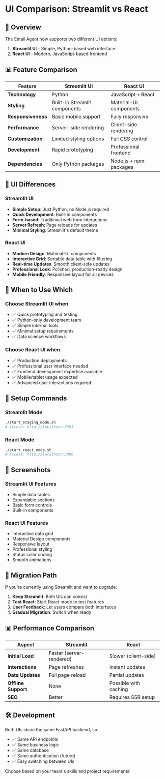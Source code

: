 # UI Comparison: Streamlit vs React

## 🎯 Overview

The Email Agent now supports two different UI options:

1. **Streamlit UI** - Simple, Python-based web interface
2. **React UI** - Modern, JavaScript-based frontend

## 📊 Feature Comparison

| Feature | Streamlit UI | React UI |
|---------|-------------|----------|
| **Technology** | Python | JavaScript + React |
| **Styling** | Built-in Streamlit components | Material-UI components |
| **Responsiveness** | Basic mobile support | Fully responsive |
| **Performance** | Server-side rendering | Client-side rendering |
| **Customization** | Limited styling options | Full CSS control |
| **Development** | Rapid prototyping | Professional frontend |
| **Dependencies** | Only Python packages | Node.js + npm packages |

## 🎨 UI Differences

### Streamlit UI

- **Simple Setup**: Just Python, no Node.js required
- **Quick Development**: Built-in components
- **Form-based**: Traditional web form interactions
- **Server Refresh**: Page reloads for updates
- **Minimal Styling**: Streamlit's default theme

### React UI

- **Modern Design**: Material-UI components
- **Interactive Grid**: Sortable data table with filtering
- **Real-time Updates**: Smooth client-side updates
- **Professional Look**: Polished, production-ready design
- **Mobile Friendly**: Responsive layout for all devices

## 🚀 When to Use Which

### Choose Streamlit UI when

- ✅ Quick prototyping and testing
- ✅ Python-only development team
- ✅ Simple internal tools
- ✅ Minimal setup requirements
- ✅ Data science workflows

### Choose React UI when

- ✅ Production deployments
- ✅ Professional user interface needed
- ✅ Frontend development expertise available
- ✅ Mobile/tablet usage expected
- ✅ Advanced user interactions required

## 🔧 Setup Commands

### Streamlit Mode

```bash
./start_staging_mode.sh
# Access: http://localhost:8501
```

### React Mode  

```bash
./start_react_mode.sh
# Access: http://localhost:3000
```

## 📱 Screenshots

### Streamlit UI Features

- Simple data tables
- Expandable sections
- Basic form controls
- Built-in components

### React UI Features

- Interactive data grid
- Material Design components
- Responsive layout
- Professional styling
- Status color coding
- Smooth animations

## 🔄 Migration Path

If you're currently using Streamlit and want to upgrade:

1. **Keep Streamlit**: Both UIs can coexist
2. **Test React**: Start React mode to test features
3. **User Feedback**: Let users compare both interfaces
4. **Gradual Migration**: Switch when ready

## 📊 Performance Comparison

| Aspect | Streamlit | React |
|--------|-----------|-------|
| **Initial Load** | Faster (server-rendered) | Slower (client-side) |
| **Interactions** | Page refreshes | Instant updates |
| **Data Updates** | Full page reload | Partial updates |
| **Offline Support** | None | Possible with caching |
| **SEO** | Better | Requires SSR setup |

## 🛠️ Development

Both UIs share the same FastAPI backend, so:

- ✅ Same API endpoints
- ✅ Same business logic  
- ✅ Same database
- ✅ Same authentication (future)
- ✅ Easy switching between UIs

Choose based on your team's skills and project requirements!
